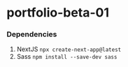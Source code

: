# portfolio-beta-01

### Dependencies

1. NextJS `npx create-next-app@latest`
1. Sass `npm install --save-dev sass`
